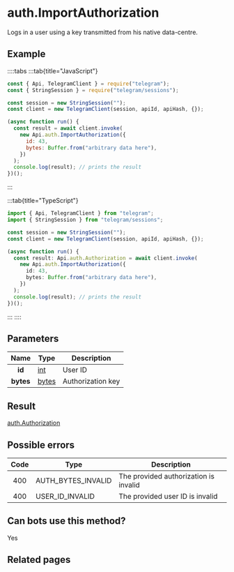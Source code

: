 # auth.ImportAuthorization

Logs in a user using a key transmitted from his native data-centre.

## Example

::::tabs
:::tab{title="JavaScript"}

```js
const { Api, TelegramClient } = require("telegram");
const { StringSession } = require("telegram/sessions");

const session = new StringSession("");
const client = new TelegramClient(session, apiId, apiHash, {});

(async function run() {
  const result = await client.invoke(
    new Api.auth.ImportAuthorization({
      id: 43,
      bytes: Buffer.from("arbitrary data here"),
    })
  );
  console.log(result); // prints the result
})();
```

:::

:::tab{title="TypeScript"}

```ts
import { Api, TelegramClient } from "telegram";
import { StringSession } from "telegram/sessions";

const session = new StringSession("");
const client = new TelegramClient(session, apiId, apiHash, {});

(async function run() {
  const result: Api.auth.Authorization = await client.invoke(
    new Api.auth.ImportAuthorization({
      id: 43,
      bytes: Buffer.from("arbitrary data here"),
    })
  );
  console.log(result); // prints the result
})();
```

:::
::::

## Parameters

|   Name    | Type                                          | Description       |
| :-------: | --------------------------------------------- | ----------------- |
|  **id**   | [int](https://core.telegram.org/type/int)     | User ID           |
| **bytes** | [bytes](https://core.telegram.org/type/bytes) | Authorization key |

## Result

[auth.Authorization](https://core.telegram.org/type/auth.Authorization)

## Possible errors

| Code | Type               | Description                           |
| :--: | ------------------ | ------------------------------------- |
| 400  | AUTH_BYTES_INVALID | The provided authorization is invalid |
| 400  | USER_ID_INVALID    | The provided user ID is invalid       |

## Can bots use this method?

Yes

## Related pages
